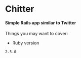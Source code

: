 # Chitter

#### Simple Rails app similar to Twitter


Things you may want to cover:

* Ruby version

`2.5.0`


